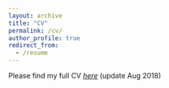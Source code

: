 ```yaml
---
layout: archive
title: "CV"
permalink: /cv/
author_profile: true
redirect_from:
  - /resume
---
```


Please find my full CV *[here](/files/dcnhan_CV.pdf)* (update Aug 2018)
